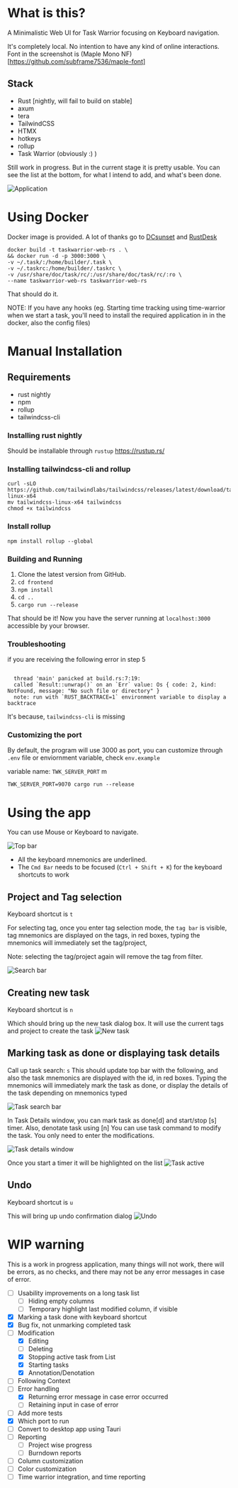 # What is this?

A Minimalistic Web UI for Task Warrior focusing on Keyboard navigation.

It's completely local. No intention to have any kind of online interactions.
Font in the screenshot is (Maple Mono NF)[https://github.com/subframe7536/maple-font]

## Stack

* Rust [nightly, will fail to build on stable]
* axum
* tera
* TailwindCSS
* HTMX
* hotkeys
* rollup
* Task Warrior (obviously :) )

Still work in progress. But in the current stage it is pretty usable. You can see the list at the bottom, for what I intend to add, and what's been done.

![Application](./screenshots/full_page.png)

# Using Docker

Docker image is provided. A lot of thanks go to [DCsunset](https://github.com/DCsunset/taskwarrior-webui)
and [RustDesk](https://github.com/rustdesk/rustdesk/)

```shell 
docker build -t taskwarrior-web-rs . \
&& docker run -d -p 3000:3000 \
-v ~/.task/:/home/builder/.task \
-v ~/.taskrc:/home/builder/.taskrc \
-v /usr/share/doc/task/rc/:/usr/share/doc/task/rc/:ro \
--name taskwarrior-web-rs taskwarrior-web-rs 
```

That should do it.

NOTE: If you have any hooks
(eg. Starting time tracking using time-warrior when we start a task,
you'll need to install the required application in in the docker, also the config files)

# Manual Installation
## Requirements

* rust nightly
* npm
* rollup
* tailwindcss-cli

### Installing rust nightly

Should be installable through `rustup`
https://rustup.rs/

### Installing tailwindcss-cli and rollup

```shell
curl -sLO https://github.com/tailwindlabs/tailwindcss/releases/latest/download/tailwindcss-linux-x64
mv tailwindcss-linux-x64 tailwindcss
chmod +x tailwindcss
```

### Install rollup

```
npm install rollup --global 
```

### Building and Running

1. Clone the latest version from GitHub.
2. `cd frontend`
3. `npm install`
4. `cd ..`
5. `cargo run --release`

That should be it! Now you have the server running at `localhost:3000` accessible by your browser.

### Troubleshooting

if you are receiving the following error in step 5

```shell

  thread 'main' panicked at build.rs:7:19:
  called `Result::unwrap()` on an `Err` value: Os { code: 2, kind: NotFound, message: "No such file or directory" }
  note: run with `RUST_BACKTRACE=1` environment variable to display a backtrace

```

It's because, `tailwindcss-cli` is missing

### Customizing the port

By default, the program will use 3000 as port,
you can customize through `.env` file or enviornment variable, check `env.example`

variable name: `TWK_SERVER_PORT` m

```shell
TWK_SERVER_PORT=9070 cargo run --release
```

# Using the app

You can use Mouse or Keyboard to navigate.

![Top bar](./screenshots/top_bars.png)

* All the keyboard mnemonics are underlined.
* The `Cmd Bar` needs to be focused (`Ctrl + Shift + K`) for the keyboard shortcuts to work


## Project and Tag selection

Keyboard shortcut is `t`

For selecting tag, once you enter tag selection mode, the `tag bar` is visible,
tag mnemonics are displayed on the tags, in red boxes, typing the mnemonics will immediately set the tag/project,

Note: selecting the tag/project again will remove the tag from filter.

![Search bar](./screenshots/tag-search.png)

## Creating new task

Keyboard shortcut is `n`

Which should bring up the new task dialog box. It will use the current tags and project to create the task
![New task](./screenshots/new-task.png)

## Marking task as done or displaying task details

Call up task search: `s`
This should update top bar with the following, and also the task mnemonics are displayed with the id, in red boxes.
Typing the mnemonics will immediately mark the task as done,
or display the details of the task depending on mnemonics typed

![Task search bar](./screenshots/task_search_by_id_text_box.png)

In Task Details window, you can mark task as done[d] and start/stop [s] timer.
Also, denotate task using [n]
You can use task command to modify the task.
You only need to enter the modifications.

![Task details window](./screenshots/task_details.png)

Once you start a timer it will be highlighted on the list
![Task active](./screenshots/active_task.png)

## Undo

Keyboard shortcut is `u`

This will bring up undo confirmation dialog
![Undo](./screenshots/undo.png)

# WIP warning

This is a work in progress application, many things will not work,
there will be errors, as no checks, and there may not be any error messages in case of error.

- [ ] Usability improvements on a long task list
  - [ ] Hiding empty columns
  - [ ] Temporary highlight last modified column, if visible
- [x] Marking a task done with keyboard shortcut
- [x] Bug fix, not unmarking completed task
- [ ] Modification
  - [x] Editing
  - [ ] Deleting
  - [x] Stopping active task from List
  - [x] Starting tasks
  - [x] Annotation/Denotation
- [ ] Following Context
- [ ] Error handling
    - [x] Returning error message in case error occurred
    - [ ] Retaining input in case of error
- [ ] Add more tests
- [x] Which port to run
- [ ] Convert to desktop app using Tauri
- [ ] Reporting
    - [ ] Project wise progress
    - [ ] Burndown reports
- [ ] Column customization
- [ ] Color customization
- [ ] Time warrior integration, and time reporting
